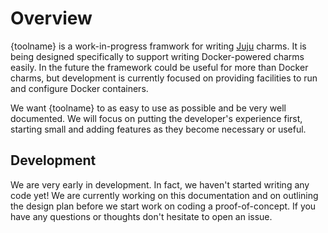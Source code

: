# Overview

{toolname} is a work-in-progress framwork for writing [Juju] charms. It is being designed specifically to support writing Docker-powered charms easily. In the future the framework could be useful for more than Docker charms, but development is currently focused on providing facilities to run and configure Docker containers.

We want {toolname} to as easy to use as possible and be very well documented. We will focus on putting the developer's experience first, starting small and adding features as they become necessary or useful.

[juju]: https://jaas.ai/

## Development

We are very early in development. In fact, we haven't started writing any code yet! We are currently working on this documentation and on outlining the design plan before we start work on coding a proof-of-concept. If you have any questions or thoughts don't hesitate to open an issue.
